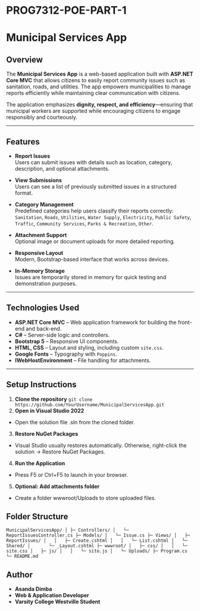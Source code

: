 # PROG7312-POE-PART-1

# Municipal Services App

## Overview
The **Municipal Services App** is a web-based application built with **ASP.NET Core MVC** that allows citizens to easily report community issues such as sanitation, roads, and utilities. The app empowers municipalities to manage reports efficiently while maintaining clear communication with citizens.  

The application emphasizes **dignity, respect, and efficiency**—ensuring that municipal workers are supported while encouraging citizens to engage responsibly and courteously.

---

## Features

- **Report Issues**  
  Users can submit issues with details such as location, category, description, and optional attachments.

- **View Submissions**  
  Users can see a list of previously submitted issues in a structured format.

- **Category Management**  
  Predefined categories help users classify their reports correctly:  
  `Sanitation`, `Roads`, `Utilities`, `Water Supply`, `Electricity`, `Public Safety`, `Traffic`, `Community Services`, `Parks & Recreation`, `Other`.

- **Attachment Support**  
  Optional image or document uploads for more detailed reporting.

- **Responsive Layout**  
  Modern, Bootstrap-based interface that works across devices.

- **In-Memory Storage**  
  Issues are temporarily stored in memory for quick testing and demonstration purposes.

---

## Technologies Used

- **ASP.NET Core MVC** – Web application framework for building the front-end and back-end.
- **C#** – Server-side logic and controllers.
- **Bootstrap 5** – Responsive UI components.
- **HTML, CSS** – Layout and styling, including custom `site.css`.
- **Google Fonts** – Typography with `Poppins`.
- **IWebHostEnvironment** – File handling for attachments.

---

## Setup Instructions

1. **Clone the repository**
`` git clone https://github.com/YourUsername/MunicipalServicesApp.git
`` 
2. **Open in Visual Studio 2022**
- Open the solution file .sln from the cloned folder.

3. **Restore NuGet Packages**
- Visual Studio usually restores automatically. Otherwise, right-click the solution → Restore NuGet Packages.

4. **Run the Application**
- Press F5 or Ctrl+F5 to launch in your browser.

5. **Optional: Add attachments folder**
- Create a folder wwwroot/Uploads to store uploaded files.

## Folder Structure
``MunicipalServicesApp/
│
├─ Controllers/
│   └─ ReportIssuesController.cs
├─ Models/
│   └─ Issue.cs
├─ Views/
│   ├─ ReportIssues/
│   │   ├─ Create.cshtml
│   │   └─ List.cshtml
│   └─ Shared/
│       └─ _Layout.cshtml
├─ wwwroot/
│   ├─ css/
│   │   └─ site.css
│   ├─ js/
│   │   └─ site.js
│   └─ Uploads/
├─ Program.cs
└─ README.md
``

## Author
- **Asanda Dimba**
- **Web & Application Developer**
- **Varsity College Westville Student**
